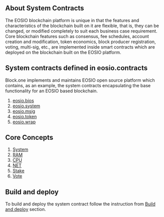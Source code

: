 ## About System Contracts

The EOSIO blockchain platform is unique in that the features and characteristics of the blockchain built on it are flexible, that is, they can be changed, or modified completely to suit each business case requirement. Core blockchain features such as consensus, fee schedules, account creation and modification, token economics, block producer registration, voting, multi-sig, etc., are implemented inside smart contracts which are deployed on the blockchain built on the EOSIO platform.

## System contracts defined in eosio.contracts

Block.one implements and maintains EOSIO open source platform which contains, as an example, the system contracts encapsulating the base functionality for an EOSIO based blockchain.

1. [eosio.bios](action-reference/eosio.bios)
2. [eosio.system](action-reference/eosio.system)
3. [eosio.msig](action-reference/eosio.msig)
4. [eosio.token](action-reference/eosio.token)
5. [eosio.wrap](action-reference/eosio.wrap)

## Core Concepts

1. [System](01_core_concepts/01_system.md)
2. [RAM](01_core_concepts/02_ram.md)
3. [CPU](01_core_concepts/03_cpu.md)
4. [NET](01_core_concepts/04_net.md)
5. [Stake](01_core_concepts/05_stake.md)
6. [Vote](01_core_concepts/06_vote.md)

## Build and deploy
To build and deploy the system contract follow the instruction from [Build and deploy](03_build_and_deploy.md) section.